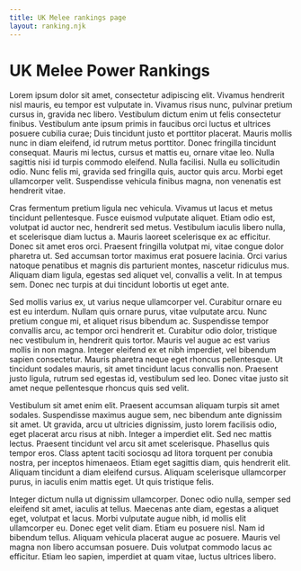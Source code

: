 ```yaml
---
title: UK Melee rankings page
layout: ranking.njk
---
```


# UK Melee Power Rankings



Lorem ipsum dolor sit amet, consectetur adipiscing elit. Vivamus hendrerit nisl mauris, eu tempor est vulputate in. Vivamus risus nunc, pulvinar pretium cursus in, gravida nec libero. Vestibulum dictum enim ut felis consectetur finibus. Vestibulum ante ipsum primis in faucibus orci luctus et ultrices posuere cubilia curae; Duis tincidunt justo et porttitor placerat. Mauris mollis nunc in diam eleifend, id rutrum metus porttitor. Donec fringilla tincidunt consequat. Mauris mi lectus, cursus et mattis eu, ornare vitae leo. Nulla sagittis nisi id turpis commodo eleifend. Nulla facilisi. Nulla eu sollicitudin odio. Nunc felis mi, gravida sed fringilla quis, auctor quis arcu. Morbi eget ullamcorper velit. Suspendisse vehicula finibus magna, non venenatis est hendrerit vitae.

Cras fermentum pretium ligula nec vehicula. Vivamus ut lacus et metus tincidunt pellentesque. Fusce euismod vulputate aliquet. Etiam odio est, volutpat id auctor nec, hendrerit sed metus. Vestibulum iaculis libero nulla, et scelerisque diam luctus a. Mauris laoreet scelerisque ex ac efficitur. Donec sit amet eros orci. Praesent fringilla volutpat mi, vitae congue dolor pharetra ut. Sed accumsan tortor maximus erat posuere lacinia. Orci varius natoque penatibus et magnis dis parturient montes, nascetur ridiculus mus. Aliquam diam ligula, egestas sed aliquet vel, convallis a velit. In at tempus sem. Donec nec turpis at dui tincidunt lobortis ut eget ante.

Sed mollis varius ex, ut varius neque ullamcorper vel. Curabitur ornare eu est eu interdum. Nullam quis ornare purus, vitae vulputate arcu. Nunc pretium congue mi, et aliquet risus bibendum ac. Suspendisse tempor convallis arcu, ac tempor orci hendrerit et. Curabitur odio dolor, tristique nec vestibulum in, hendrerit quis tortor. Mauris vel augue ac est varius mollis in non magna. Integer eleifend ex et nibh imperdiet, vel bibendum sapien consectetur. Mauris pharetra neque eget rhoncus pellentesque. Ut tincidunt sodales mauris, sit amet tincidunt lacus convallis non. Praesent justo ligula, rutrum sed egestas id, vestibulum sed leo. Donec vitae justo sit amet neque pellentesque rhoncus quis sed velit.

Vestibulum sit amet enim elit. Praesent accumsan aliquam turpis sit amet sodales. Suspendisse maximus augue sem, nec bibendum ante dignissim sit amet. Ut gravida, arcu ut ultricies dignissim, justo lorem facilisis odio, eget placerat arcu risus at nibh. Integer a imperdiet elit. Sed nec mattis lectus. Praesent tincidunt vel arcu sit amet scelerisque. Phasellus quis tempor eros. Class aptent taciti sociosqu ad litora torquent per conubia nostra, per inceptos himenaeos. Etiam eget sagittis diam, quis hendrerit elit. Aliquam tincidunt a diam eleifend cursus. Aliquam scelerisque ullamcorper purus, in iaculis enim mattis eget. Ut quis tristique felis.

Integer dictum nulla ut dignissim ullamcorper. Donec odio nulla, semper sed eleifend sit amet, iaculis at tellus. Maecenas ante diam, egestas a aliquet eget, volutpat et lacus. Morbi vulputate augue nibh, id mollis elit ullamcorper eu. Donec eget velit diam. Etiam eu posuere nisl. Nam id bibendum tellus. Aliquam vehicula placerat augue ac posuere. Mauris vel magna non libero accumsan posuere. Duis volutpat commodo lacus ac efficitur. Etiam leo sapien, imperdiet at quam vitae, luctus ultrices libero. 
